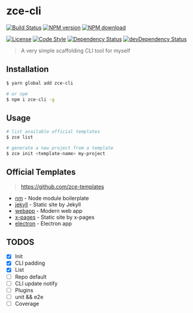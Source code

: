 # zce-cli

[![Build Status][travis-image]][travis-url]
[![NPM version][npm-image]][npm-url]
[![NPM download][download-image]][download-url]

[![License][license-image]][license-url]
[![Code Style][style-image]][style-url]
[![Dependency Status][dependency-image]][dependency-url]
[![devDependency Status][devdependency-image]][devdependency-url]

[travis-image]: https://img.shields.io/travis/zce/zce-cli.svg
[travis-url]: https://travis-ci.org/zce/zce-cli
[npm-image]: https://img.shields.io/npm/v/zce-cli.svg
[npm-url]: https://npmjs.org/package/zce-cli
[download-image]: https://img.shields.io/npm/dm/zce-cli.svg
[download-url]: https://npmjs.org/package/zce-cli
[dependency-image]: https://img.shields.io/david/zce/zce-cli.svg
[dependency-url]: https://david-dm.org/zce/zce-cli
[devdependency-image]: https://img.shields.io/david/dev/zce/zce-cli.svg
[devdependency-url]: https://david-dm.org/zce/zce-cli?type=dev
[license-image]: https://img.shields.io/npm/l/zce-cli.svg
[license-url]: https://github.com/zce/zce-cli/blob/master/LICENSE
[style-image]: https://img.shields.io/badge/code%20style-standard-brightgreen.svg
[style-url]: http://standardjs.com/

> A very simple scaffolding CLI tool for myself

## Installation

```sh
$ yarn global add zce-cli

# or npm
$ npm i zce-cli -g
```

## Usage

```sh
# list available official templates
$ zce list

# generate a new project from a template
$ zce init <template-name> my-project
```

## Official Templates

> https://github.com/zce-templates

- [nm](https://github.com/zce-templates/nm) - Node module boilerplate
- [jekyll](https://github.com/zce-templates/jekyll) - Static site by Jekyll
- [webapp](https://github.com/zce-templates/webapp) - Modern web app
- [x-pages](https://github.com/zce-templates/x-pages) - Static site by x-pages
- [electron](https://github.com/zce-templates/electron) - Electron app

## TODOS

- [x] Init
- [x] CLI padding
- [x] List
- [ ] Repo default
- [ ] CLI update notify
- [ ] Plugins
- [ ] unit && e2e
- [ ] Coverage

